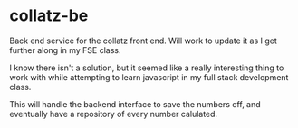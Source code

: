# collatz-be
Back end service for the collatz front end. Will work to update it as I get further along in my FSE class.

I know there isn't a solution, but it seemed like a really interesting thing to work with while attempting to learn javascript in my full stack development class.

This will handle the backend interface to save the numbers off, and eventually have a repository of every number calulated.
